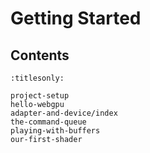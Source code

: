 Getting Started
===============

Contents
--------

```{toctree}
:titlesonly:

project-setup
hello-webgpu
adapter-and-device/index
the-command-queue
playing-with-buffers
our-first-shader
```
